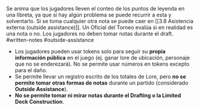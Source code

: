 Se anima que los jugadores lleven el conteo de los puntos de leyenda en una libreta, ya que si hay algún problema se puede recurrir a esta y solventarlo. Si se toma cualquier otra nota se puede caer en [[3.8 Asistencia externa (outside assistance)]].
Un Oficial del Torneo evalúa si en realidad es una nota o no.
Los jugadores no deben tomar notas durante el draft.
#written-notes #outside-assistance

- Los jugadores pueden usar tokens solo para seguir su **propia información pública** en el juego (ej. ganar lore de ubicación, personaje que no se enderezará). No se permite usar números en tokens excepto para el daño.
- Se permite llevar un registro escrito de los totales de Lore, pero **no se permite tomar otras formas de notas** durante un partido (considerado **Outside Assistance**).
- **No se permite tomar ni mirar notas durante el Drafting o la Limited Deck Construction**.